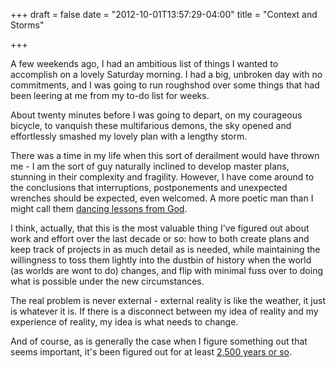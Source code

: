 +++
draft = false
date = "2012-10-01T13:57:29-04:00"
title = "Context and Storms"

+++

A few weekends ago, I had an ambitious list of things I wanted to accomplish on a lovely Saturday morning.  I had a big, unbroken day with no commitments, and I was going to run roughshod over some things that had been leering at me from my to-do list for weeks.

About twenty minutes before I was going to depart, on my courageous bicycle, to vanquish these multifarious demons, the sky opened and effortlessly smashed my lovely plan with a lengthy storm.

There was a time in my life when this sort of derailment would have thrown me - I am the sort of guy naturally inclined to develop master plans, stunning in their complexity and fragility. However, I have come around to the conclusions that interruptions, postponements and unexpected wrenches should be expected, even welcomed.  A more poetic man than I might call them [dancing lessons from God](https://en.wikiquote.org/wiki/Cat%27s_Cradle).

I think, actually, that this is the most valuable thing I've figured out about work and effort over the last decade or so: how to both create plans and keep track of projects in as much detail as is needed, while maintaining the willingness to toss them lightly into the dustbin of history when the world (as worlds are wont to do) changes, and flip with minimal fuss over to doing what is possible under the new circumstances.

The real problem is never external - external reality is like the weather, it just is whatever it is. If there is a disconnect between my idea of reality and my experience of reality, my idea is what needs to change.

And of course, as is generally the case when I figure something out that seems important, it's been figured out for at least [2,500 years or so](https://en.wikipedia.org/wiki/Sampajanna).
